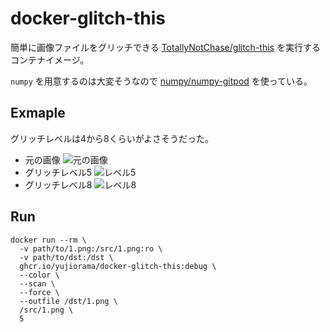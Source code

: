 # docker-glitch-this

簡単に画像ファイルをグリッチできる [TotallyNotChase/glitch-this](https://github.com/TotallyNotChase/glitch-this) を実行するコンテナイメージ。

`numpy` を用意するのは大変そうなので [numpy/numpy-gitpod](https://hub.docker.com/r/numpy/numpy-gitpod) を使っている。

## Exmaple

グリッチレベルは4から8くらいがよさそうだった。
 
* 元の画像 ![元の画像](https://dl.dropboxusercontent.com/s/5glyun2a32qvgfd/butterfly-0.png?dl=0)
* グリッチレベル5 ![レベル5](https://dl.dropboxusercontent.com/s/luiobe9fye5xzme/butterfly-5.png?dl=0)
* グリッチレベル8 ![レベル8](https://dl.dropboxusercontent.com/s/pv65whsd7ezkre7/butterfly-8.png?dl=0)

## Run

```shell
docker run --rm \
  -v path/to/1.png:/src/1.png:ro \
  -v path/to/dst:/dst \
  ghcr.io/yujiorama/docker-glitch-this:debug \
  --color \
  --scan \
  --force \
  --outfile /dst/1.png \
  /src/1.png \
  5
```
